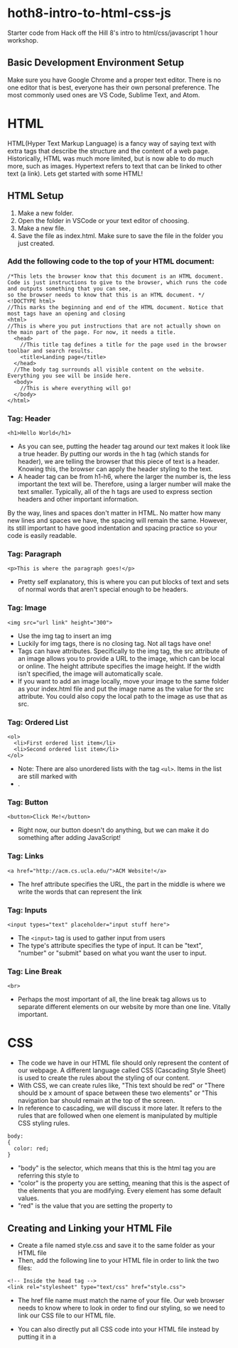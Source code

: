 # hoth8-intro-to-html-css-js
Starter code from Hack off the Hill 8's intro to html/css/javascript 1 hour workshop.

## Basic Development Environment Setup
Make sure you have Google Chrome and a proper text editor. 
There is no one editor that is best, everyone has their own personal preference. The most commonly used ones are VS Code, Sublime Text, and Atom.

# HTML
HTML(Hyper Text Markup Language) is a fancy way of saying text with extra tags that describe the structure and the content of a web page. Historically, HTML was much more limited, but is now able to do much more, such as images. Hypertext refers to text that can be linked to other text (a link). Lets get started with some HTML!

## HTML Setup
1. Make a new folder.
2. Open the folder in VSCode or your text editor of choosing.
3. Make a new file.
4. Save the file as index.html. Make sure to save the file in the folder you just created.

### Add the following code to the top of your HTML document:
```
/*This lets the browser know that this document is an HTML document. 
Code is just instructions to give to the browser, which runs the code and outputs something that you can see, 
so the browser needs to know that this is an HTML document. */
<!DOCTYPE html>
//This marks the beginning and end of the HTML document. Notice that most tags have an opening and closing
<html>
//This is where you put instructions that are not actually shown on the main part of the page. For now, it needs a title.
  <head>
    //This title tag defines a title for the page used in the browser toolbar and search results.
    <title>Landing page</title>
  </head>
  //The body tag surrounds all visible content on the website. Everything you see will be inside here.
  <body>
    //This is where everything will go!
  </body>
</html> 
```

### Tag: Header
``` <h1>Hello World</h1> ```

- As you can see, putting the header tag around our text makes it look like a true header. By putting our words in the h tag (which stands for header), we are telling the
browser that this piece of text is a header. Knowing this, the browser can apply the header styling to the text. 
- A header tag can be from h1-h6, where the larger the number is, the less important the text will be. Therefore, using a larger number will make the text smaller.
Typically, all of the h tags are used to express section headers and other important information.

By the way, lines and spaces don't matter in HTML. No matter how many new lines and spaces we have, the spacing will remain the same. However, its still important to have good
indentation and spacing practice so your code is easily readable.

### Tag: Paragraph
```<p>This is where the paragraph goes!</p>```
- Pretty self explanatory, this is where you can put blocks of text and sets of normal words that aren't special enough to be headers.

### Tag: Image
``` <img src="url link" height="300"> ```
- Use the img tag to insert an img
- Luckily for img tags, there is no closing tag. Not all tags have one!
- Tags can have attributes. Specifically to the img tag, the src attribute of an image allows you to provide a URL to the image, which can be local or online. The height
    attribute specifies the image height. If the width isn't specified, the image will automatically scale.
- If you want to add an image locally, move your image to the same folder as your index.html file and put the image name as the value for the src attribute. You could also
    copy the local path to the image as use that as src.

### Tag: Ordered List
```
<ol>
  <li>First ordered list item</li> 
  <li>Second ordered list item</li>
</ol>
```
- Note: There are also unordered lists with the tag ```<ul>```. Items in the list are still marked with <li>.
  
### Tag: Button
```
<button>Click Me!</button>
```
- Right now, our button doesn't do anything, but we can make it do something after adding JavaScript!

### Tag: Links
```
<a href="http://acm.cs.ucla.edu/">ACM Website!</a>
```
- The href attribute specifies the URL, the part in the middle is where we write the words that can represent the link

### Tag: Inputs
```
<input types="text" placeholder="input stuff here">
```
- The ```<input>``` tag is used to gather input from users
- The type's attribute specifies the type of input. It can be "text", "number" or "submit" based on what you want the user to input.

### Tag: Line Break
```
<br>
```
- Perhaps the most important of all, the line break tag allows us to separate different elements on our website by more than one line. Vitally important.

# CSS
- The code we have in our HTML file should only represent the content of our webpage. A different language called CSS (Cascading Style Sheet) is used to create
    the rules about the styling of our content.
- With CSS, we can create rules like, "This text should be red" or "There should be x amount of space between these two elements" or "This navigation bar should 
    remain at the top of the screen.
- In reference to cascading, we will discuss it more later. It refers to the rules that are followed when one element is manipulated by multiple CSS styling rules.
```
body: 
{
  color: red;
}
```
- "body" is the selector, which means that this is the html tag you are referring this style to
- "color" is the property you are setting, meaning that this is the aspect of the elements that you are modifying. Every element has some default values.
- "red" is the value that you are setting the property to

## Creating and Linking your HTML File
- Create a file named style.css and save it to the same folder as your HTML file
- Then, add the following line to your HTML file in order to link the two files:
```
<!-- Inside the head tag -->
<link rel="stylesheet" type="text/css" href="style.css">
```
- The href file name must match the name of your file. Our web browser needs to know where to look in order to find our styling, so we need to link our CSS file to our 
    HTML file.
- You can also directly put all CSS code into your HTML file instead by putting it in a <style> tag, but this is not recommended because separating them into two files is
      much cleaner and is the convention. Basically, your code will be much easier to read and modify.
  
- There are many different CSS properties and if you're not sure what property name to use or how to set its value, Google is your besst friend!
    - For example, if I didn't know how to align my text, or say I wanted to align it in the center or to the right instead of the left, I could solve my problem by
        looking up "align text css". The first thing that pops up is the property text-align and some cool examples of it.

## Class and ID in CSS and Their Differences
- Whether they are clearly stated or not in our code, all HTML tags have CLASS and ID attributes
- In CSS we can change these classes and ids in order to manage our styling and style multiple objects in the same way. 
- ID's begin with a "#" and Classes begin with a "." when declaring our styling
- It's also important to notice that when at the same level, the style for ID's overrides the style for classes.
  - This is one part of the "cascading" nature of CSS (Cascading Style Sheets)
   - The reason for this is that ID's were created to be the identifier for one single element, while classes are meant to be for multiple elements.
- This is useful if we have multiple of the same elements that we want to style the same way, but one of these elements needs to stand out in some way
    (We have 10 cows that all have the same traits but one is super cool and we also want it to be pink. So we have the css class for all cows, and the id for the pink cow as well.)
    
- Here is another useful element for our CSS Styling:
```
*{
//changing style stuff
}
```
- Using * allows us to select everything and modify it

- When you are looking for specific colors, look up "Color Picker Online" and you will find the hex color codes for your desired color. Then, you can paste them right into CSS.

## A Couple More Useful Properties
#### Text Properties
  - ```text-align``` defines how the text is aligned
  - ```font-weight``` defines how think of thin the text is going to be
#### Formatting Properties
  - The ```padding``` property is used to generate space around an element's content, inside of any defined borders
  - The ```margin``` property is used to create space around elements, outside of any defined borders
  - Note the difference between the two. Padding adds space to the inside of the element, while margin adds space as a pad on the outside of the element
  
  
# JavaScript
- If we want to make our website more interactive, we need to be able to change the web page through programming and set rules about what will happen given that 
    certain events occur.
- This brings us to our final topic of the day, JavaScript!
- For example, if we wanted to change some text or the display of an image after a button is clicked, we would use JavaScript.
- Changing something about our webpage based on a particular event or condition is often called "Manipulating the DOM"

## But What *Is* the DOM?
- DOM stands for Document Object Model. The DOM is a representation of the page as an object.
- Our HTML source code turns into the DOM, which is the actual document object that models what our webpage should look like. This means that our code and the result produced by
    our code are different, and their distinction is important.
- We can take a look at the DOM of a website by left clicking on the page, and clicking "Inspect"
    - You will notice that what you see looks exactly like HTML. However, this is not our HTML source code that we wrote, this is the DOM. Once our webpage is displayed in
        our browser, we can't change the HTML source code anymore through the browser. We can, however, change the DOM.
- We can change some of the text displayed through manipulating the DOM using Chrome's "Inspect Element". Click the box with the cursor in the upper left corner, then 
    click the element on the page that you want to chagne. Lastly, double click the highlighted and type something out. Our DOM Manipulation should show up on the page.
    - Once we refresh it, the changes will disappear. This is because we changed the DOM, and not the source HTML code. Refreshing uploads a fresh copy of the source.

## So, Where Does JavaScript Come In?
- Manipulating the DOM through Chrome Developer tools is fun for silly pranks, but we want to get in to the real thing. The way you will take your webpage and make it 
interactive is through a language called JavaScript, where we can change text, colors, images, and anything else the our document object that is represented as 
a whole by the DOM. 
- We can also run JavaScript in the console of Chrome Developer Tools! The console allows you to print the value of variables, as well as many other things. 
The function getElementById allows you to get a particular element from the DOM based on its id. The attribute onclick of an element can be set to a function 
that determines what happens when the element is clicked. The attribute innerHTML refers to the text between the tags of an element. In this case,
we are setting the onclick attribute to a function that sets the element with id 'acm-title' to have the text of 'Secret message'

## Key Takeaway
- These concepts may be confusing, but the most important thing to takeaway is a general idea of how JavaScript looks and a general understanding of how it can be used 
programmatically change a webpage.

## Let's Write Some JavaScript!
- The first thing we have to do is create a file named script.js in the same folder as our HTML and CSS files.
- Then, add this code to your HTML file
```
<!-- Inside the body tag just before the closing--> <script src="script.js"></script>
```
- Similar to CSS styling, you can also put all of your JavaScript code within the <script> tag and put it in your HTML file, but again, this is not recommended
  
### Our function:
- In script.js:
```
document.getElementById('last').onclick = () => {
  document.getElementById('last').innerHTML = 'Secret message'; };
```
- The () => {} syntax is a fancy way to declare a function in JavaScript
- Document is a global variable that is used to represent the DOM
- The first line of the function is saying, "after the window has loaded(onload), execute the following function."
- The second and third line mean: "for the element with id last from the DOM, change its innerHTML content to 'Secret message' when it is clicked.


### That is all for today, thank you so much for listening and I wish you luck in your HOTH 8 experience!

